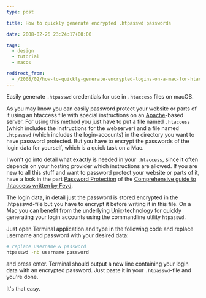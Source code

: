 ```yaml
---
type: post

title: How to quickly generate encrypted .htpasswd passwords

date: 2008-02-26 23:24:17+00:00

tags:
  - design
  - tutorial
  - macos

redirect_from:
  - /2008/02/how-to-quickly-generate-encrypted-logins-on-a-mac-for-htaccess-protected-sites/
---
```


Easily generate `.htpasswd` credentials for use in `.htaccess` files on macOS.

As you may know you can easily password protect your website or parts of it using an htaccess file with special instructions on an [Apache](http://www.apache.org/)-based server. For using this method you just have to put a file named `.htaccess` (which includes the instructions for the webserver) and a file named `.htpasswd` (which includes the login-accounts) in the directory you want to have password protected. But you have to encrypt the passwords of the login data for yourself, which is a quick task on a Mac.

I won't go into detail what exactly is needed in your `.htaccess`, since it often depends on your hosting provider which instructions are allowed. If you are new to all this stuff and want to password protect your website or parts of it, have a look in the part [Password Protection](http://www.javascriptkit.com/howto/htaccess3.shtml) of the [Comprehensive guide to .htaccess written by Feyd](http://www.javascriptkit.com/howto/htaccess.shtml).

The login data, in detail just the password is stored encrypted in the .htpasswd-file but you have to encrypt it before writing it in this file. On a Mac you can benefit from the underlying [Unix](http://www.apple.com/macosx/technology/unix.html)-technology for quickly generating your login accounts using the commandline utility `htpasswd`.

Just open Terminal application and type in the following code and replace username and password with your desired data:

```bash
# replace username & password
htpasswd -nb username password
```

and press enter. Terminal should output a new line containing your login data with an encrypted password. Just paste it in your `.htpasswd`-file and you're done.

It's that easy.
